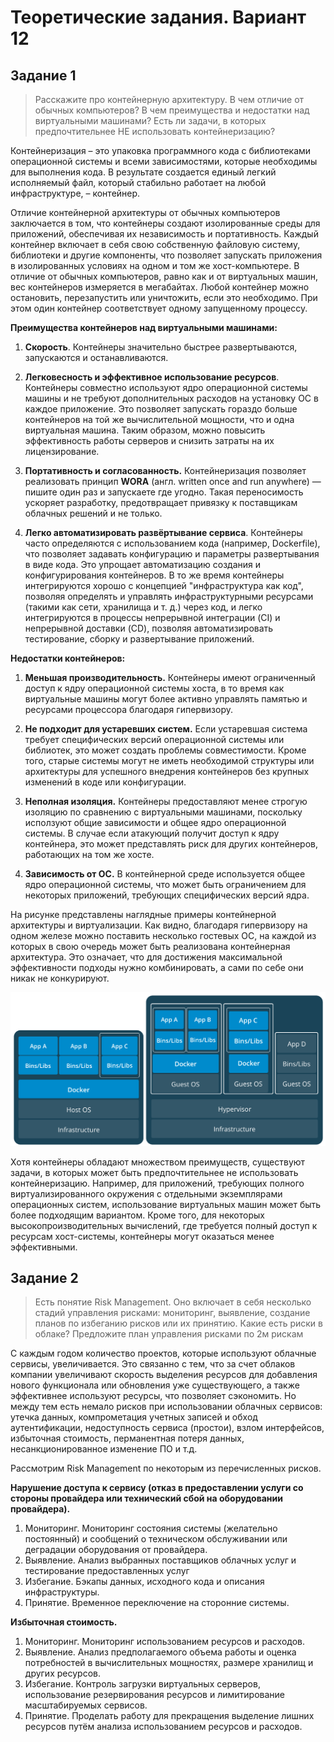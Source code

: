 # Теоретические задания. Вариант 12

## Задание 1

> Расскажите про контейнерную архитектуру. В чем отличие от обычных компьютеров? В чем преимущества и недостатки над виртуальными машинами? Есть ли задачи, в которых предпочтительнее НЕ использовать контейнеризацию?

Контейнеризация – это упаковка программного кода с библиотеками операционной системы и всеми зависимостями, которые необходимы для выполнения кода. В результате создается единый легкий исполняемый файл, который стабильно работает на любой инфраструктуре, – контейнер.

Отличие контейнерной архитектуры от обычных компьютеров заключается в том, что контейнеры создают изолированные среды для приложений, обеспечивая их независимость и портативность. Каждый контейнер включает в себя свою собственную файловую систему, библиотеки и другие компоненты, что позволяет запускать приложения в изолированных условиях на одном и том же хост-компьютере. В отличие от обычных компьютеров, равно как и от виртуальных машин, вес контейнеров измеряется в мегабайтах. Любой контейнер можно остановить, перезапустить или уничтожить, если это необходимо. При этом один контейнер соответствует одному запущенному процессу.

**Преимущества контейнеров над виртуальными машинами:**

1. **Скорость**. Контейнеры значительно быстрее развертываются, запускаются и останавливаются.

2. **Легковесность и эффективное использование ресурсов**. Контейнеры совместно используют ядро операционной системы машины и не требуют дополнительных расходов на установку ОС в каждое приложение. Это позволяет запускать гораздо больше контейнеров на той же вычислительной мощности, что и одна виртуальная машина. Таким образом, можно повысить эффективность работы серверов и снизить затраты на их лицензирование.

3. **Портативность и согласованность.** Контейнеризация позволяет реализовать принцип **WORA** (англ. written once and run anywhere) — пишите один раз и запускаете где угодно. Такая переносимость ускоряет разработку, предотвращает привязку к поставщикам облачных решений и не только.

4. **Легко автоматизировать развёртывание сервиса**. Контейнеры часто определяются с использованием кода (например, Dockerfile), что позволяет задавать конфигурацию и параметры развертывания в виде кода. Это упрощает автоматизацию создания и конфигурирования контейнеров. В то же время контейнеры интегрируются хорошо с концепцией "инфраструктура как код", позволяя определять и управлять инфраструктурными ресурсами (такими как сети, хранилища и т. д.) через код, и легко интегрируются в процессы непрерывной интеграции (CI) и непрерывной доставки (CD), позволяя автоматизировать тестирование, сборку и развертывание приложений.


**Недостатки контейнеров:**

1. **Меньшая производительность.** Контейнеры имеют ограниченный доступ к ядру операционной системы хоста, в то время как виртуальные машины могут более активно управлять памятью и ресурсами процессора благодаря гипервизору.

2. **Не подходит для устаревших систем.** Если устаревшая система требует специфических версий операционной системы или библиотек, это может создать проблемы совместимости. Кроме того, старые системы могут не иметь необходимой структуры или архитектуры для успешного внедрения контейнеров без крупных изменений в коде или конфигурации.

3. **Неполная изоляция.** Контейнеры предоставляют менее строгую изоляцию по сравнению с виртуальными машинами, поскольку исползуют общие зависимости и общее ядро операционной системы. В случае если атакующий получит доступ к ядру контейнера, это может представлять риск для других контейнеров, работающих на том же хосте.

4. **Зависимость от ОС.** В контейнерной среде используется общее ядро операционной системы, что может быть ограничением для некоторых приложений, требующих специфических версий ядра.

На рисунке представлены наглядные примеры контейнерной архитектуры и виртуализации. Как видно, благодаря гипервизору на одном железе можно поставить несколько гостевых ОС, на каждой из которых в свою очередь может быть реализована контейнерная архитектура. Это означает, что для достижения максимальной эффективности подходы нужно комбинировать, а сами по себе они никак не конкурируют.

![Пример контейнерной архитектуры и виртуализации](./container_vm.png)

Хотя контейнеры обладают множеством преимуществ, существуют задачи, в которых может быть предпочтительнее не использовать контейнеризацию. Например, для приложений, требующих полного виртуализированного окружения с отдельными экземплярами операционных систем, использование виртуальных машин может быть более подходящим вариантом. Кроме того, для некоторых высокопроизводительных вычислений, где требуется полный доступ к ресурсам хост-системы, контейнеры могут оказаться менее эффективными.

## Задание 2

> Есть понятие Risk Management. Оно включает в себя несколько стадий управления рисками: мониторинг, выявление, создание планов по избеганию рисков или их принятию.
Какие есть риски в облаке? Предложите план управления рисками по 2м рискам

С каждым годом количество проектов, которые используют облачные сервисы, увеличивается. Это связанно с тем, что за счет облаков компании увеличивают скорость выделения ресурсов для добавления нового функционала или обновления уже существующего, а также эффективнее используют ресурсы, что позволяет сэкономить. Но между тем есть немало рисков при использовании облачных сервисов: утечка данных, компрометация учетных записей и обход аутентификации, недоступность сервиса (простои), взлом интерфейсов, избыточная стоимость, перманентная потеря данных, несанкционированное изменение ПО и т.д.

Рассмотрим Risk Management по некоторым из перечисленных рисков.

**Нарушение доступа к сервису (отказ в предоставлении услуги со стороны провайдера или технический сбой на оборудовании провайдера).**

1. Мониторинг. Мониторинг состояния системы (желательно постоянный) и сообщений о техническом обслуживании или деградации оборудования от провайдера.
2. Выявление. Анализ выбранных поставщиков облачных услуг и тестирование предоставленных услуг 
3. Избегание. Бэкапы данных, исходного кода и описания инфраструктуры.
4. Принятие. Временное переключение на сторонние системы.
    
**Избыточная стоимость.**

1. Мониторинг. Мониторинг использованием ресурсов и расходов.
2. Выявление. Анализ предполагаемого объема работы и оценка потребностей в вычислительных мощностях, размере хранилищ и других ресурсов. 
3. Избегание. Контроль загрузки виртуальных серверов, использование резервирования ресурсов и лимитирование масштабируемых сервисов.  
4. Принятие. Проделать работу для прекращения выделение лишних ресурсов путём анализа использованием ресурсов и расходов.